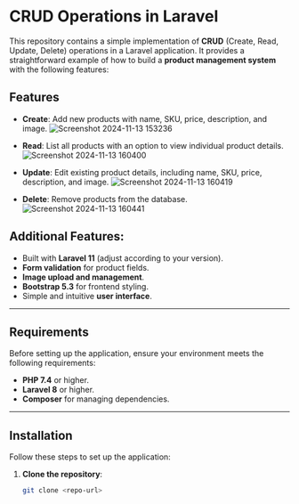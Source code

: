# CRUD Operations in Laravel

This repository contains a simple implementation of **CRUD** (Create, Read, Update, Delete) operations in a Laravel application. It provides a straightforward example of how to build a **product management system** with the following features:
## Features
- **Create**: Add new products with name, SKU, price, description, and image.
![Screenshot 2024-11-13 153236](https://github.com/user-attachments/assets/dd6c007f-5722-4e80-8dac-40babb92980d)

- **Read**: List all products with an option to view individual product details.
![Screenshot 2024-11-13 160400](https://github.com/user-attachments/assets/2e9e9419-74fb-4d54-a567-a803ccd76156)

- **Update**: Edit existing product details, including name, SKU, price, description, and image.
![Screenshot 2024-11-13 160419](https://github.com/user-attachments/assets/81d582ed-2d27-4380-aa7a-1ff682824ba1)

- **Delete**: Remove products from the database.
![Screenshot 2024-11-13 160441](https://github.com/user-attachments/assets/df2ba126-cbb1-4521-a2ba-6146320647c6)


## Additional Features:
- Built with **Laravel 11** (adjust according to your version).
- **Form validation** for product fields.
- **Image upload and management**.
- **Bootstrap 5.3** for frontend styling.
- Simple and intuitive **user interface**.

---

## Requirements
Before setting up the application, ensure your environment meets the following requirements:
- **PHP 7.4** or higher.
- **Laravel 8** or higher.
- **Composer** for managing dependencies.

---

## Installation

Follow these steps to set up the application:

1. **Clone the repository**:
   ```bash
   git clone <repo-url>
